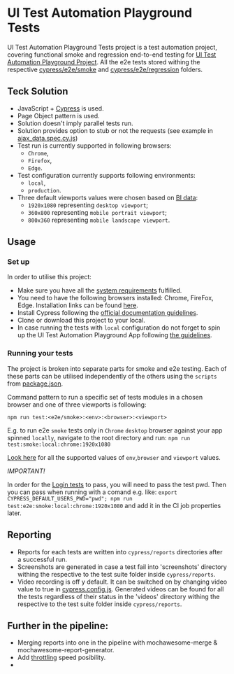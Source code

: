 
# UI Test Automation Playground Tests

UI Test Automation Playground Tests project is a test automation project, covering functional smoke and regression end-to-end testing for [UI Test Automation Playground Project](https://github.com/inflectra/ui-test-automation-playground).
All the e2e tests stored withing the respective [cypress/e2e/smoke](cypress/e2e/smoke) and [cypress/e2e/regression](cypress/e2e/regression) folders.

## Teck Solution

* JavaScript + [Cypress](https://docs.cypress.io/guides/overview/why-cypress) is used.
* Page Object pattern is used.
* Solution doesn't imply parallel tests run.
* Solution provides option to stub or not the requests (see example in [ajax_data.spec.cy.js](cypress/e2e/regression/ajax_data.spec.cy.js))
* Test run is currently supported in following browsers:
    * `Chrome`,
    * `Firefox`,
    * `Edge`.
* Test configuration currently supports following environments:
    * `local`,
    * `production`.
* Three default viewports values were chosen based on [BI data](https://gs.statcounter.com/screen-resolution-stats/all/europe):
   * `1920x1080` representing `desktop viewport`;
   * `360x800` representing `mobile portrait viewport`;
   * `800x360` representing `mobile landscape viewport`.


## Usage

### Set up

In order to utilise this project:
* Make sure you have all the [system requirements](https://docs.cypress.io/guides/getting-started/installing-cypress#System-requirements) fulfilled.
* You need to have the following browsers installed: Chrome, FireFox, Edge. Installation links can be found [here](https://docs.cypress.io/guides/guides/launching-browsers#Browsers).
* Install Cypress following the [official documentation guidelines](https://docs.cypress.io/guides/getting-started/installing-cypress#Installing).
* Clone or download this project to your local.
* In case running the tests with `local` configuration do not forget to spin up the UI Test Automation Playground App following [the guidelines](https://github.com/Inflectra/ui-test-automation-playground#usage).

### Running your tests

The project is broken into separate parts for smoke and e2e testing. Each of these parts can be utilised independently of the others using the `scripts` from [package.json](package.json).

Command pattern to run a specific set of tests modules in a chosen browser and one of three viewports is following:

`npm run test:<e2e/smoke>:<env>:<browser>:<viewport>`

E.g. to run e2e `smoke` tests only in `Chrome` `desktop` browser against your app spinned `locally`, navigate to the root directory and run:
`npm run test:smoke:local:chrome:1920x1080`

[Look here](##Teck-Solution) for all the supported values of `env`,`browser` and `viewport` values.

*IMPORTANT!*

In order for the [Login tests](cy_1/cy_tests_1/cypress/e2e/regression/sample_app.spec.cy.js) to pass, you will need to pass the test pwd.
Then you can pass when running with a comand e.g. like:
`export CYPRESS_DEFAULT_USERS_PWD="pwd"; npm run test:e2e:smoke:local:chrome:1920x1080`
and add it in the CI job properties later.

## Reporting

* Reports for each tests are written into `cypress/reports` directories after a successful run.
* Screenshots are generated in case a test fail into 'screenshots' directory withing the respective to the test suite folder inside `cypress/reports`.
* Video recording is off y default. It can be switched on by changing video value to true in [cypress.config.js](cy_1/cy_tests_1/cypress.config.js). Generated videos can be found for all the tests regardless of their status in the 'videos' directory withing the respective to the test suite folder inside `cypress/reports`.



## Further in the pipeline:
* Merging reports into one in the pipeline with mochawesome-merge & mochawesome-report-generator.
* Add [throttling](https://docs.cypress.io/faq/questions/using-cypress-faq#Can-I-throttle-network-speeds-using-Cypress) speed posibility.
*  
    

